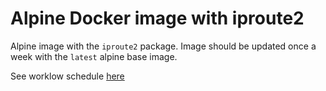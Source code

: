 # Alpine Docker image with iproute2

Alpine image with the `iproute2` package.
Image should be updated once a week with the `latest` alpine base image.


See worklow schedule [here](./.github/workflows/publish-dockerhub.yml:8)

